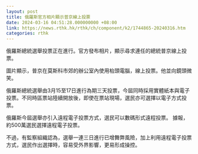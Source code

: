 ```yaml
---
layout: post
title: 俄羅斯官方相片顯示普京線上投票
date: 2024-03-16 04:51:28.000000000 +08:00
link: https://news.rthk.hk/rthk/ch/component/k2/1744865-20240316.htm
categories: rthk
---
```


俄羅斯總統選舉投票正在進行。官方發布相片，顯示尋求連任的總統普京線上投票。

圖片顯示，普京在莫斯科市郊的辦公室內使用枱頭電腦，線上投票。他並向鏡頭微笑。

俄羅斯總統選舉由3月15至17日進行為期三天投票，今屆同時採用實體紙本與電子投票。不同時區票站陸續開放後，即使在票站現場，選民亦可選擇以電子方式投票。

俄羅斯今屆選舉亦引入遠程電子投票方式，選民可以數碼形式遠程投票。 據報，約500萬選民選擇遠程電子投票。

不過，有監察組織認為，選舉一連三日進行已增舞弊風險，加上利用遠程電子投票方式，選民作出選擇時，容易受外界影響，更易形成操控。
